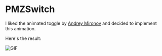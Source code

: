 # PMZSwitch
I liked the animated toggle by [Andrey Mironov](https://dribbble.com/andmironov) and decided to implement this animation.

Here's the result:

![GIF](https://github.com/kovpas/PMZSwitch/raw/master/Assets/switch.gif)
